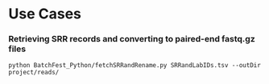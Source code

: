 # Use Cases #
### Retrieving SRR records and converting to paired-end fastq.gz files ###

`python BatchFest_Python/fetchSRRandRename.py SRRandLabIDs.tsv --outDir project/reads/`



